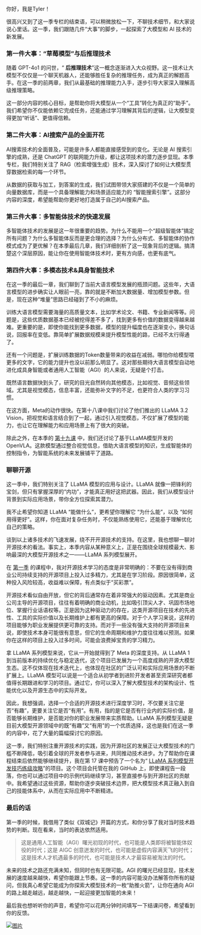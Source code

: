 你好，我是Tyler！

很高兴又到了这一季专栏的结束语，可以稍微放松一下，不聊技术细节，和大家说说心里话。这一季，我们跟随几件“大事”的脚步，一起探索了大模型和 AI 技术的新发展。

### 第一件大事：“草莓模型”与后推理技术

随着 GPT-4o1 的问世，“ **后推理技术**”这一概念逐渐进入大众视野。这一技术让大模型不仅仅是一个聊天机器人，还能够胜任复杂的推理任务，成为真正的解题高手。在这一季的前两章，我们从最基础的推理能力入手，逐步引导大家深入理解高级推理策略。

这一部分内容的核心目标，是帮助你将大模型从一个“工具”转化为真正的“助手”。我们希望你不仅能依赖它完成任务，还能通过学习理解其背后的逻辑，让大模型变得更加“听话”、更值得信赖。

### 第二件大事：AI搜索产品的全面开花

AI搜索技术的全面普及，可能是许多人都能直接感受到的变化。无论是 AI 搜索引擎的成熟，还是 ChatGPT 的联网能力升级，都让这项技术的潜力逐步显现。本季专栏，我们特别关注了 RAG（检索增强生成）技术，深入探讨了如何让大模型贯穿数据检索的每一个环节。

从数据的获取与加工，到答案的生成，我们试图带领大家搭建的不仅是一个简单的向量数据库，而是一个具备理解能力和场景适应能力的 “智能搜索引擎”。这部分内容的深度，希望能帮助你更好地打造属于自己的AI搜索产品。

### 第三件大事：多智能体技术的快速发展

多智能体技术的发展是这一年很重要的趋势。为什么不能用一个“超级智能体”搞定所有问题？为什么多智能体反而是更合理的选择？为什么分布式、多智能体的协作模式成为了更优解？在本季最后几章，我们详细剖析了这一现象背后的逻辑。搞清楚这个深层原因，能让你在使用智能体技术时，更有方向感，也更有底气。

### 第四件大事：多模态技术&具身智能技术

在这一季的最后一章，我们聊到了当前大语言模型发展的瓶颈问题。这些年，大语言模型的进步确实让人眼前一亮，靠的就是不断加大数据量、增加模型参数。但是，现在这种“堆量”思路已经碰到了不小的麻烦。

训练大语言模型需要海量的高质量文本，比如学术论文、书籍、专业新闻等等。问题是，这些优质数据基本已经被挖得差不多了，找到更多有价值的数据变得越来越难。更重要的是，即使你能找到更多数据，模型的提升幅度也在逐渐变小，换句话说，回报率在变低。靠简单扩展数据规模来提升模型性能的路，已经不太行得通了。

还有一个问题是，扩展训练数据的Token数量带来的收益在减弱。哪怕你给模型喂更多的文字，它的能力提升也没以前那么明显了。这对那些期待大语言模型自动地进化成具身智能或者通用人工智能（AGI）的人来说，无疑是个打击。

既然语言数据快到头了，研究的目光自然转向其他模态，比如视觉、音频这些领域。尤其是视觉模态，信息丰富，还能弥补文字的不足，也更符合人类的学习习惯。

在这方面，Meta的动作很快。在第十八课中我们讨论了他们推出的 LLaMA 3.2 Vision，把视觉和语言结合到了一起，通过引入视觉模态，不仅扩展了模型的能力，也让它在理解能力和应用场景上有了很大的突破。

除此之外，在本季的 [第十九课](https://time.geekbang.org/column/article/827641) 中，我们还讨论了基于LLaMA模型开发的 OpenVLA。这款模型通过整合视觉信息，借助大语言模型的知识，生成智能体的控制指令，为智能系统的未来发展铺平了道路。

### 聊聊开源

这一季中，我们特别关注了 LLaMA 模型的应用与设计。LLaMA 就像一把锋利的宝剑，但只有掌握深厚的“内功”，才能真正用好这把武器。因此，我们从模型设计背景到实际应用场景，带你全方位探索其潜力。

我不止希望你知道 LLaMA “能做什么”，更希望你理解它 “为什么能”，以及 “如何用得更好”。这样，你在面对复杂任务时，不仅能熟练使用它，还能基于理解优化自己的策略。

谈到以上诸多技术的飞速发展，绕不开开源技术的支持。在这里，我也想聊一聊对开源技术的看法。事实上，本季内容从某种意义上，正是在围绕全球规模最大、影响最深的大模型开源技术之一——LLaMA 系列模型展开。

在 [第一季](https://time.geekbang.org/column/intro/100613101?tab=catalog) 的课程中，我对开源技术学习的态度是非常明确的：不要在没有得到商业公司持续支持的开源项目上投入过多精力，尤其是在学习阶段。原因很简单，这种投入风险较高，收益难以保障，有点类似于“买彩票”。

开源技术看似自由开放，但它的背后通常存在着非常强大的驱动因素。尤其是商业公司主导的开源项目，往往有着明确的商业动机，比如吸引顶尖人才、巩固市场地位、掌握行业话语权等。正是因为这种驱动力的存在，这类开源项目在技术的先进性、工具的实际价值以及长期维护上都有更高的保障。对于个人学习来说，这样的项目能够为职业发展提供更可靠的支持。而对于一些没有强大支持的开源项目来说，即使技术本身可能很有意思，但它的生命周期和维护力度往往难以预测。如果你在这样的项目上投入过多时间，可能会浪费掉宝贵的学习精力。

拿 LLaMA 系列模型来说，它从一开始就得到了 Meta 的深度支持。从 LLaMA 1 到当前版本的持续优化与稳定迭代，这个项目已发展为一个高度成熟的开源大模型生态。这不仅体现在技术迭代上，也体现在社区的广泛认可和实际应用场景的不断扩展上。LLaMA 模型可以说是一个适合从初学者到进阶开发者甚至资深研究者都值得长期跟进和学习的项目。通过它，你可以深入了解大模型技术的架构设计、性能优化以及开源生态中的实际开发。

因此，我想强调，选择一个合适的开源技术进行深度学习时，不仅要关注它是否“有趣”，更要关注它是否“有用”。有用，指的是它是否有行业内的实际价值，是否能够长期维护，是否能对你的职业发展带来实质帮助。LLaMA 系列模型无疑是目前大模型开源领域中的既“有趣”又“有用”的一个优质选择，这也是我们在这一季的内容中，花了大量的篇幅探讨它的原因。

这一季，我们特别注重开源技术的实践，因为开源社区的发展正让大模型技术的门槛不断降低，吸引着全球的开发者参与进来，共同推动技术进步。为了帮助你在课程结束后依然能够继续提升，我在第 17 课中预告了一个名为“ [LLaMA 系列模型开发技巧练级攻略](https://github.com/tylerelyt/LLaMa-in-Action)”的项目。这个项目会托管在我的 GitHub 上，即使课程告一段落，你也可以通过项目中的示例代码继续学习，甚至直接参与到开源社区的贡献中。我希望通过这些资源，帮助你逐步突破技术边界，把大模型技术真正融入到自己的技能体系中，从而在实际应用中不断精进。

### 最后的话

第一季的时候，我借用了类似《双城记》开篇的方式，和你分享了我对当时技术趋势的判断。现在看来，当时的表达依然适用。

> 这是通用人工智能（AGI）曙光初现的时代，也可能是人类即将被智能体奴役的时代；这是 AIGC 创意迸发的时代，也可能是虚假内容满天飞的时代；这是技术人才机遇最多的时代，也可能是技术人才最容易被淘汰的时代。

未来的技术之路还充满未知，但同时也有无限可能。AGI 的曙光已经显现，技术发展的速度越来越快，希望你能跟上节奏。这一季的内容可能没办法解答你所有的疑问，但我真心希望它能成为你探索大模型技术的一枚“助推火箭”，让你在通向 AGI 的路上越走越远，越走越快，一起迎接更加智能的未来！

最后我也想听听你的声音，希望你可以花两分钟时间填写一下结课问卷，希望看到你的反馈。

[![图片](https://static001.geekbang.org/resource/image/09/05/09171495356193d034f1f35e65405505.jpg?wh=1142x801)](https://jsj.top/f/h0bWVk)